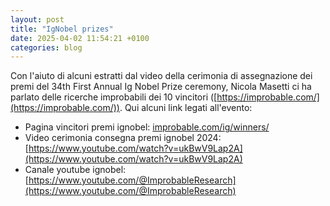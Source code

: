 ```yaml
---
layout: post
title: "IgNobel prizes"
date: 2025-04-02 11:54:21 +0100
categories: blog
---
```


Con l'aiuto di alcuni estratti dal video della cerimonia di assegnazione dei premi del 34th First Annual Ig Nobel Prize ceremony, Nicola Masetti ci ha parlato delle ricerche improbabili dei 10 vincitori ([https://improbable.com/](https://improbable.com/)). Qui alcuni link legati all'evento: 

* Pagina vincitori premi ignobel: [improbable.com/ig/winners/](improbable.com/ig/winners/)
* Video cerimonia consegna premi ignobel 2024: [https://www.youtube.com/watch?v=ukBwV9Lap2A](https://www.youtube.com/watch?v=ukBwV9Lap2A)
* Canale youtube ignobel: [https://www.youtube.com/@ImprobableResearch](https://www.youtube.com/@ImprobableResearch)
